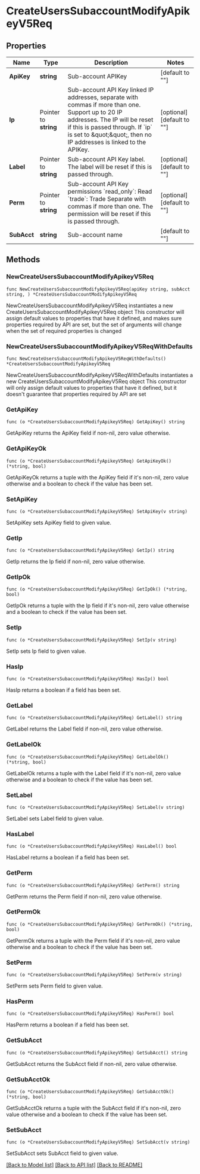 # CreateUsersSubaccountModifyApikeyV5Req

## Properties

Name | Type | Description | Notes
------------ | ------------- | ------------- | -------------
**ApiKey** | **string** | Sub-account APIKey | [default to ""]
**Ip** | Pointer to **string** | Sub-account API Key linked IP addresses, separate with commas if more than one. Support up to 20 IP addresses.  The IP will be reset if this is passed through.  If &#x60;ip&#x60; is set to \&quot;\&quot;, then no IP addresses is linked to the APIKey. | [optional] [default to ""]
**Label** | Pointer to **string** | Sub-account API Key label. The label will be reset if this is passed through. | [optional] [default to ""]
**Perm** | Pointer to **string** | Sub-account API Key permissions  &#x60;read_only&#x60;: Read  &#x60;trade&#x60;: Trade  Separate with commas if more than one.   The permission will be reset if this is passed through. | [optional] [default to ""]
**SubAcct** | **string** | Sub-account name | [default to ""]

## Methods

### NewCreateUsersSubaccountModifyApikeyV5Req

`func NewCreateUsersSubaccountModifyApikeyV5Req(apiKey string, subAcct string, ) *CreateUsersSubaccountModifyApikeyV5Req`

NewCreateUsersSubaccountModifyApikeyV5Req instantiates a new CreateUsersSubaccountModifyApikeyV5Req object
This constructor will assign default values to properties that have it defined,
and makes sure properties required by API are set, but the set of arguments
will change when the set of required properties is changed

### NewCreateUsersSubaccountModifyApikeyV5ReqWithDefaults

`func NewCreateUsersSubaccountModifyApikeyV5ReqWithDefaults() *CreateUsersSubaccountModifyApikeyV5Req`

NewCreateUsersSubaccountModifyApikeyV5ReqWithDefaults instantiates a new CreateUsersSubaccountModifyApikeyV5Req object
This constructor will only assign default values to properties that have it defined,
but it doesn't guarantee that properties required by API are set

### GetApiKey

`func (o *CreateUsersSubaccountModifyApikeyV5Req) GetApiKey() string`

GetApiKey returns the ApiKey field if non-nil, zero value otherwise.

### GetApiKeyOk

`func (o *CreateUsersSubaccountModifyApikeyV5Req) GetApiKeyOk() (*string, bool)`

GetApiKeyOk returns a tuple with the ApiKey field if it's non-nil, zero value otherwise
and a boolean to check if the value has been set.

### SetApiKey

`func (o *CreateUsersSubaccountModifyApikeyV5Req) SetApiKey(v string)`

SetApiKey sets ApiKey field to given value.


### GetIp

`func (o *CreateUsersSubaccountModifyApikeyV5Req) GetIp() string`

GetIp returns the Ip field if non-nil, zero value otherwise.

### GetIpOk

`func (o *CreateUsersSubaccountModifyApikeyV5Req) GetIpOk() (*string, bool)`

GetIpOk returns a tuple with the Ip field if it's non-nil, zero value otherwise
and a boolean to check if the value has been set.

### SetIp

`func (o *CreateUsersSubaccountModifyApikeyV5Req) SetIp(v string)`

SetIp sets Ip field to given value.

### HasIp

`func (o *CreateUsersSubaccountModifyApikeyV5Req) HasIp() bool`

HasIp returns a boolean if a field has been set.

### GetLabel

`func (o *CreateUsersSubaccountModifyApikeyV5Req) GetLabel() string`

GetLabel returns the Label field if non-nil, zero value otherwise.

### GetLabelOk

`func (o *CreateUsersSubaccountModifyApikeyV5Req) GetLabelOk() (*string, bool)`

GetLabelOk returns a tuple with the Label field if it's non-nil, zero value otherwise
and a boolean to check if the value has been set.

### SetLabel

`func (o *CreateUsersSubaccountModifyApikeyV5Req) SetLabel(v string)`

SetLabel sets Label field to given value.

### HasLabel

`func (o *CreateUsersSubaccountModifyApikeyV5Req) HasLabel() bool`

HasLabel returns a boolean if a field has been set.

### GetPerm

`func (o *CreateUsersSubaccountModifyApikeyV5Req) GetPerm() string`

GetPerm returns the Perm field if non-nil, zero value otherwise.

### GetPermOk

`func (o *CreateUsersSubaccountModifyApikeyV5Req) GetPermOk() (*string, bool)`

GetPermOk returns a tuple with the Perm field if it's non-nil, zero value otherwise
and a boolean to check if the value has been set.

### SetPerm

`func (o *CreateUsersSubaccountModifyApikeyV5Req) SetPerm(v string)`

SetPerm sets Perm field to given value.

### HasPerm

`func (o *CreateUsersSubaccountModifyApikeyV5Req) HasPerm() bool`

HasPerm returns a boolean if a field has been set.

### GetSubAcct

`func (o *CreateUsersSubaccountModifyApikeyV5Req) GetSubAcct() string`

GetSubAcct returns the SubAcct field if non-nil, zero value otherwise.

### GetSubAcctOk

`func (o *CreateUsersSubaccountModifyApikeyV5Req) GetSubAcctOk() (*string, bool)`

GetSubAcctOk returns a tuple with the SubAcct field if it's non-nil, zero value otherwise
and a boolean to check if the value has been set.

### SetSubAcct

`func (o *CreateUsersSubaccountModifyApikeyV5Req) SetSubAcct(v string)`

SetSubAcct sets SubAcct field to given value.



[[Back to Model list]](../README.md#documentation-for-models) [[Back to API list]](../README.md#documentation-for-api-endpoints) [[Back to README]](../README.md)


